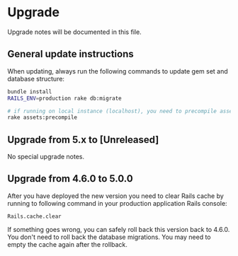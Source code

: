 # Upgrade

Upgrade notes will be documented in this file.

## General update instructions

When updating, always run the following commands to update gem set and database structure:

```bash
bundle install
RAILS_ENV=production rake db:migrate

# if running on local instance (localhost), you need to precompile assets using once update is done:
rake assets:precompile
```

## Upgrade from 5.x to [Unreleased]

No special upgrade notes.

## Upgrade from 4.6.0 to 5.0.0

After you have deployed the new version you need to clear Rails cache by running to following command in your production application Rails console:

```
Rails.cache.clear
```

If something goes wrong, you can safely roll back this version back to 4.6.0. You don't need to roll back the database migrations. You may need to empty the cache again after the rollback.
